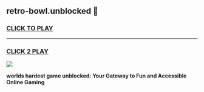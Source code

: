 
## retro-bowl.unblocked 👋
<h3>
<a href="https://premium.freeplayer.one?title=retro-bowl.unblocked&ref=14F">CLICK TO PLAY</a></h3>
<hr>

<h3>
<a href="https://premium.freeplayer.one?title=retro-bowl.unblocked&ref=14F">CLICK 2 PLAY</a>
  
</h3>

<a href="https://premium.freeplayer.one?title=retro-bowl.unblocked&ref=12F/"><img src="https://clearcache.store/games.png"></a>


**worlds hardest game unblocked: Your Gateway to Fun and Accessible Online Gaming**
